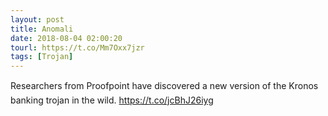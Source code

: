 ```yaml
---
layout: post
title: Anomali
date: 2018-08-04 02:00:20
tourl: https://t.co/Mm7Oxx7jzr
tags: [Trojan]
---
```

Researchers from Proofpoint have discovered a new version of the Kronos banking trojan in the wild.  https://t.co/jcBhJ26iyg